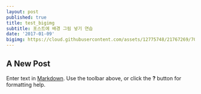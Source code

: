 ```yaml
---
layout: post
published: true
title: test_bigimg
subtitle: 포스트에 배경 그림 넣기 연습
date: '2017-01-09'
bigimg: https://cloud.githubusercontent.com/assets/12775748/21767269/70d2880a-d6b6-11e6-90c4-061f0d94ac7c.jpg
---
```

## A New Post

Enter text in [Markdown](http://daringfireball.net/projects/markdown/). Use the toolbar above, or click the **?** button for formatting help.
